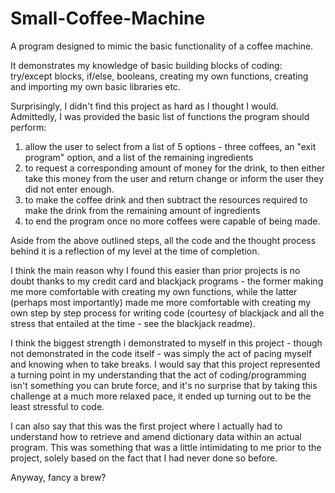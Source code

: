# Small-Coffee-Machine
A program designed to mimic the basic functionality of a coffee machine.

It demonstrates my knowledge of basic building blocks of coding: try/except blocks, if/else, booleans, creating my own functions, creating and importing my own basic libraries etc.

Surprisingly, I didn't find this project as hard as I thought I would. Admittedly, I was provided the basic list of functions the program should perform:
1) allow the user to select from a list of 5 options - three coffees, an "exit program" option, and a list of the remaining ingredients
2) to request a corresponding amount of money for the drink, to then either take this money from the user and return change or inform the user they did not enter enough.
3) to make the coffee drink and then subtract the resources required to make the drink from the remaining amount of ingredients 
4) to end the program once no more coffees were capable of being made.

Aside from the above outlined steps, all the code and the thought process behind it is a reflection of my level at the time of completion.

I think the main reason why I found this easier than prior projects is no doubt thanks to my credit card and blackjack programs - the former making me more comfortable with creating my own functions, while the latter (perhaps most importantly) made me more comfortable with creating my own step by step process for writing code (courtesy of blackjack and all the stress that entailed at the time - see the blackjack readme).

I think the biggest strength i demonstrated to myself in this project - though not demonstrated in the code itself - was simply the act of pacing myself and knowing when to take breaks. I would say that this project represented a turning point in my understanding that the act of coding/programming isn't something you can brute force, and it's no surprise that by taking this challenge at a much more relaxed pace, it ended up turning out to be the least stressful to code.

I can also say that this was the first project where I actually had to understand how to retrieve and amend dictionary data within an actual program. This was something that was a little intimidating to me prior to the project, solely based on the fact that I had never done so before. 

Anyway, fancy a brew?
